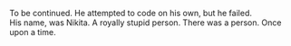 To be continued.
He attempted to code on his own, but he failed.  
His name, was Nikita. 
A royally stupid person. 
There was a person. 
Once upon a time.


   




